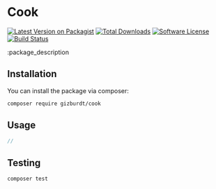 # Cook

[![Latest Version on Packagist](https://img.shields.io/packagist/v/gizburdt/:package_name.svg?style=flat-square)](https://packagist.org/packages/gizburdt/:package_name)
[![Total Downloads](https://img.shields.io/packagist/dt/gizburdt/:package_name.svg?style=flat-square)](https://packagist.org/packages/gizburdt/:package_name)
[![Software License](https://img.shields.io/badge/license-MIT-brightgreen.svg?style=flat-square)](LICENSE.md)
[![Build Status](https://img.shields.io/travis/gizburdt/:package_name/master.svg?style=flat-square)](https://travis-ci.org/gizburdt/:package_name)

:package_description

## Installation

You can install the package via composer:

``` bash
composer require gizburdt/cook
```

## Usage

``` php
//
```

## Testing

``` bash
composer test
```
